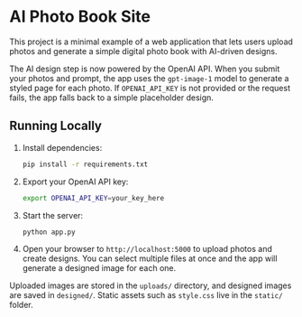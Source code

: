 # AI Photo Book Site

This project is a minimal example of a web application that lets users upload photos and generate a simple digital photo book with AI-driven designs.

The AI design step is now powered by the OpenAI API. When you submit your photos and prompt, the app uses the `gpt-image-1` model to generate a styled page for each photo. If `OPENAI_API_KEY` is not provided or the request fails, the app falls back to a simple placeholder design.

## Running Locally

1. Install dependencies:
   ```bash
   pip install -r requirements.txt
   ```
2. Export your OpenAI API key:
   ```bash
   export OPENAI_API_KEY=your_key_here
   ```
3. Start the server:
   ```bash
   python app.py
   ```
4. Open your browser to `http://localhost:5000` to upload photos and create designs. You can select multiple files at once and the app will generate a designed image for each one.

Uploaded images are stored in the `uploads/` directory, and designed images are saved in `designed/`.
Static assets such as `style.css` live in the `static/` folder.
